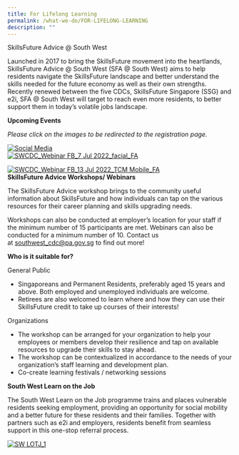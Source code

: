 ```yaml
---
title: For Lifelong Learning
permalink: /what-we-do/FOR-LIFELONG-LEARNING
description: ""
---
```

SkillsFuture Advice @ South West

Launched in 2017 to bring the SkillsFuture movement into the heartlands, SkillsFuture Advice @ South West (SFA @ South West) aims to help residents navigate the SkillsFuture landscape and better understand the skills needed for the future economy as well as their own strengths. Recently renewed between the five CDCs, SkillsFuture Singapore (SSG) and e2i, SFA @ South West will target to reach even more residents, to better support them in today’s volatile jobs landscape.

**Upcoming Events**

*Please click on the images to be redirected to the registration page.*

[![Social Media](https://www.cdc.gov.sg/images/librariesprovider6/what-we-do/skillsfuture/social-media.jpg?sfvrsn=bed89d56_2 "Social Media")](https://qood.com.sg/job-fair/south-west-community-job-fair-at-ayer-rajah)    
[![SWCDC_Webinar FB_7 Jul 2022_facial_FA](https://www.cdc.gov.sg/images/librariesprovider6/what-we-do/for-lifelong-learning/swcdc_webinar-fb_7-jul-2022_facial_fa.jpg?sfvrsn=7b5616b8_2 "SWCDC_Webinar FB_7 Jul 2022_facial_FA")](https://go.gov.sg/swsfa-facial)


[![SWCDC_Webinar FB_13 Jul 2022_TCM Mobile_FA](https://www.cdc.gov.sg/images/librariesprovider6/what-we-do/for-lifelong-learning/swcdc_webinar-fb_13-jul-2022_tcm-mobile_fa.jpg?sfvrsn=8f4adc4_2 "SWCDC_Webinar FB_13 Jul 2022_TCM Mobile_FA")](https://go.gov.sg/swsfa-mobile)  
**SkillsFuture Advice Workshops/ Webinars**

The SkillsFuture Advice workshop brings to the community useful information about SkillsFuture and how individuals can tap on the various resources for their career planning and skills upgrading needs.

Workshops can also be conducted at employer’s location for your staff if the minimum number of 15 participants are met. Webinars can also be conducted for a minimum number of 10. Contact us at [southwest\_cdc@pa.gov.sg](mailto:southwest_cdc@pa.gov.sg) to find out more!

**Who is it suitable for?**

General Public

*   Singaporeans and Permanent Residents, preferably aged 15 years and above. Both employed and unemployed individuals are welcome.
*   Retirees are also welcomed to learn where and how they can use their SkillsFuture credit to take up courses of their interests!

Organizations

*   The workshop can be arranged for your organization to help your employees or members develop their resilience and tap on available resources to upgrade their skills to stay ahead.
*   The workshop can be contextualized in accordance to the needs of your organization’s staff learning and development plan.
*   Co-create learning festivals / networking sessions  
    

**South West Learn on the Job** 

The South West Learn on the Job programme trains and places vulnerable residents seeking employment, providing an opportunity for social mobility and a better future for these residents and their families. Together with partners such as e2i and employers, residents benefit from seamless support in this one-stop referral process.

[![SW LOTJ_1](https://www.cdc.gov.sg/images/librariesprovider6/what-we-do/skillsfuture/sw-lotj_1.jpg?sfvrsn=30e7ba06_3 "SW LOTJ_1")](https://www.cdc.gov.sg/images/librariesprovider6/what-we-do/skillsfuture/sw-lotj_1.jpg?sfvrsn=30e7ba06_3)